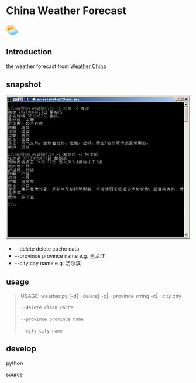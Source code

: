 China Weather Forecast
========================
![alt="favicon"](favicon.png)

## Introduction ###
the weather forecast from [Weather China](http://www.weather.com.cn/)

## snapshot ##
![alt="snapshot"](snapshot.png)


* --delete delete cache data
* --province province name e.g. 黑龙江
* --city city name e.g. 哈尔滨

## usage ##

<blockquote>
USAGE:
weather.py [-d|--delete] -p|--province string -c|--city city

	--delete clean cache

	--province province name

	--city city name
</blockquote>

## develop ##

python

[source](https://github.com/codepongo/CNWeatherForecast)

